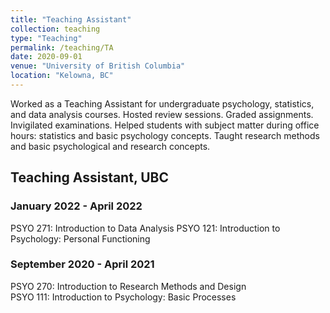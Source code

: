 ```yaml
---
title: "Teaching Assistant"
collection: teaching
type: "Teaching"
permalink: /teaching/TA
date: 2020-09-01
venue: "University of British Columbia"
location: "Kelowna, BC"
---
```


Worked as a Teaching Assistant for undergraduate psychology, statistics, and data analysis courses. Hosted review sessions. Graded assignments. Invigilated examinations. Helped students with subject matter during office hours: statistics and basic psychology concepts. Taught research methods and basic psychological and research concepts.


## Teaching Assistant, UBC
 

### January 2022 - April 2022
PSYO 271: Introduction to Data Analysis 
PSYO 121: Introduction to Psychology: Personal Functioning 

### September 2020 - April 2021
PSYO 270: Introduction to Research Methods and Design  
PSYO 111: Introduction to Psychology: Basic Processes 
